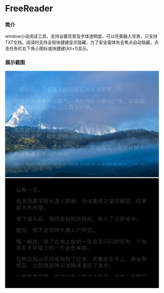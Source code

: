 # FreeReader
### 简介
window小说阅读工具，支持设置背景及字体透明度，可以完美融入背景，只支持TXT文档。阅读时支持全局快捷键显示隐藏，为了安全窗体失去焦点自动隐藏，点击任务栏右下角小图标或快捷键(Alt+1)显示。
### 展示截图
![输入图片说明](FreeReader/Images/screenshot1.png)![输入图片说明](FreeReader/Images/screenshot2.png)